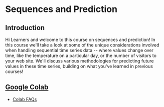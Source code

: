# Sequences and Prediction
## Introduction
Hi Learners and welcome to this course on sequences and prediction! In this course we'll take a look at some of the unique considerations involved when handling sequential time series data -- where values change over time, like the temperature on a particular day, or the number of visitors to your web site. We'll discuss various methodologies for predicting future values in these time series, building on what you've learned in previous courses!

## [Google Colab](https://colab.research.google.com)
* [Colab FAQs](https://research.google.com/colaboratory/faq.html)
